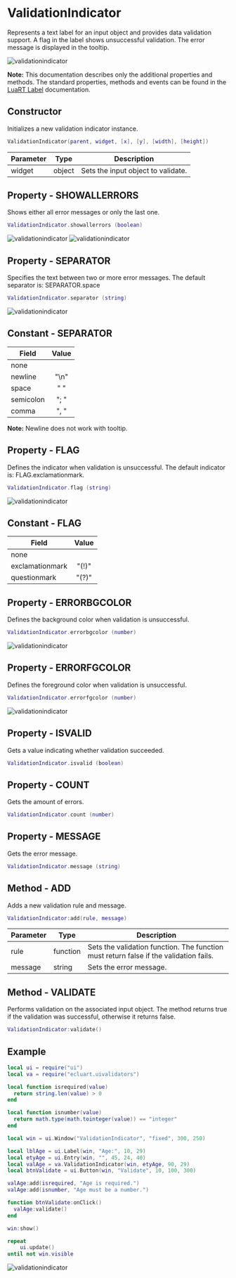 # ValidationIndicator

Represents a text label for an input object and provides data validation support.
A flag in the label shows unsuccessful validation.
The error message is displayed in the tooltip.

![validationindicator](/docs/validationindicator/validationindicator01.png)

**Note:**
This documentation describes only the additional properties and methods.
The standard properties, methods and events can be found in the [LuaRT Label](https://www.luart.org/doc/ui/Label.html) documentation.

## Constructor

Initializes a new validation indicator instance.

```Lua
ValidationIndicator(parent, widget, [x], [y], [width], [height])
```

Parameter | Type | Description
---|---|---
widget | object | Sets the input object to validate.

## Property - SHOWALLERRORS

Shows either all error messages or only the last one.

```Lua
ValidationIndicator.showallerrors (boolean)
```

![validationindicator](/docs/validationindicator/validationindicator02.png)
![validationindicator](/docs/validationindicator/validationindicator03.png)

## Property - SEPARATOR

Specifies the text between two or more error messages. The default separator is: SEPARATOR.space

```Lua
ValidationIndicator.separator (string)
```

![validationindicator](/docs/validationindicator/validationindicator05.png)

## Constant - SEPARATOR

Field | Value
---|:---:
none |
newline | "\n"
space | " "
semicolon | "; "
comma | ", "

**Note:**
Newline does not work with tooltip.

## Property - FLAG

Defines the indicator when validation is unsuccessful. The default indicator is: FLAG.exclamationmark.

```Lua
ValidationIndicator.flag (string)
```

![validationindicator](/docs/validationindicator/validationindicator04.png)

## Constant - FLAG

Field | Value
---|:---:
none |
exclamationmark | "(!)"
questionmark | "(?)"

## Property - ERRORBGCOLOR

Defines the background color when validation is unsuccessful.

```Lua
ValidationIndicator.errorbgcolor (number)
```

![validationindicator](/docs/validationindicator/validationindicator06.png)

## Property - ERRORFGCOLOR

Defines the foreground color when validation is unsuccessful.

```Lua
ValidationIndicator.errorfgcolor (number)
```

![validationindicator](/docs/validationindicator/validationindicator06.png)

## Property - ISVALID

Gets a value indicating whether validation succeeded.

```Lua
ValidationIndicator.isvalid (boolean)
```

## Property - COUNT

Gets the amount of errors.

```Lua
ValidationIndicator.count (number)
```

## Property - MESSAGE

Gets the error message.

```Lua
ValidationIndicator.message (string)
```

## Method - ADD

Adds a new validation rule and message.

```Lua
ValidationIndicator:add(rule, message)
```

Parameter | Type | Description
---|---|---
rule | function | Sets the validation function. The function must return false if the validation fails.
message | string | Sets the error message.

## Method - VALIDATE

Performs validation on the associated input object. The method returns true if the validation was successful, otherwise it returns false.

```Lua
ValidationIndicator:validate()
```

## Example

```Lua
local ui = require("ui")
local va = require("ecluart.uivalidators")

local function isrequired(value)
  return string.len(value) > 0
end

local function isnumber(value)
  return math.type(math.tointeger(value)) == "integer"
end

local win = ui.Window("ValidationIndicator", "fixed", 300, 250)

local lblAge = ui.Label(win, "Age:", 10, 29)
local etyAge = ui.Entry(win, "", 45, 24, 40)
local valAge = va.ValidationIndicator(win, etyAge, 90, 29)
local btnValidate = ui.Button(win, "Validate", 10, 100, 300)

valAge:add(isrequired, "Age is required.")
valAge:add(isnumber, "Age must be a number.")

function btnValidate:onClick()
  valAge:validate()
end

win:show()

repeat
    ui.update()
until not win.visible
```

![validationindicator](/docs/validationindicator/validationindicator01.png)
